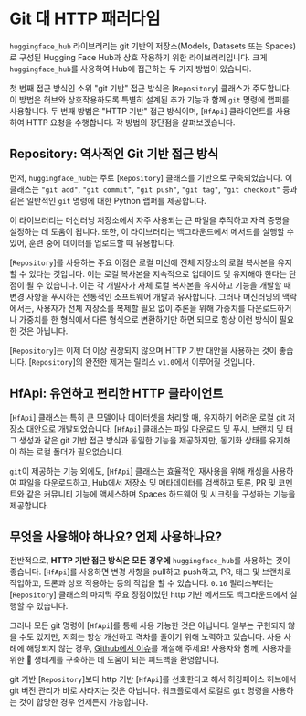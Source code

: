 <!--⚠️ Note that this file is in Markdown but contain specific syntax for our doc-builder (similar to MDX) that may not be
rendered properly in your Markdown viewer.
-->

# Git 대 HTTP 패러다임

`huggingface_hub` 라이브러리는 git 기반의 저장소(Models, Datasets 또는 Spaces)로 구성된 Hugging Face Hub과 상호 작용하기 위한 라이브러리입니다.
크게 `huggingface_hub`를 사용하여 Hub에 접근하는 두 가지 방법이 있습니다.

첫 번째 접근 방식인 소위 "git 기반" 접근 방식은 [`Repository`] 클래스가 주도합니다.
이 방법은 허브와 상호작용하도록 특별히 설계된 추가 기능과 함께 `git` 명령에 랩퍼를 사용합니다.
두 번째 방법은 "HTTP 기반" 접근 방식이며, [`HfApi`] 클라이언트를 사용하여 HTTP 요청을 수행합니다.
각 방법의 장단점을 살펴보겠습니다.

## Repository: 역사적인 Git 기반 접근 방식

먼저, `huggingface_hub`는 주로 [`Repository`] 클래스를 기반으로 구축되었습니다.
이 클래스는 `"git add"`, `"git commit"`, `"git push"`, `"git tag"`, `"git checkout"` 등과 같은 일반적인 `git` 명령에 대한 Python 랩퍼를 제공합니다.

이 라이브러리는 머신러닝 저장소에서 자주 사용되는 큰 파일을 추적하고 자격 증명을 설정하는 데 도움이 됩니다.
또한, 이 라이브러리는 백그라운드에서 메서드를 실행할 수 있어, 훈련 중에 데이터를 업로드할 때 유용합니다.

[`Repository`]를 사용하는 주요 이점은 로컬 머신에 전체 저장소의 로컬 복사본을 유지할 수 있다는 것입니다.
이는 로컬 복사본을 지속적으로 업데이트 및 유지해야 한다는 단점이 될 수 있습니다.
이는 각 개발자가 자체 로컬 복사본을 유지하고 기능을 개발할 때 변경 사항을 푸시하는 전통적인 소프트웨어 개발과 유사합니다.
그러나 머신러닝의 맥락에서는, 사용자가 전체 저장소를 복제할 필요 없이 추론을 위해 가중치를 다운로드하거나 가중치를 한 형식에서 다른 형식으로 변환하기만 하면 되므로 항상 이런 방식이 필요한 것은 아닙니다.

<Tip warning={true}>

[`Repository`]는 이제 더 이상 권장되지 않으며 HTTP 기반 대안을 사용하는 것이 좋습니다. [`Repository`]의 완전한 제거는 릴리스 `v1.0`에서 이루어질 것입니다.

</Tip>

## HfApi: 유연하고 편리한 HTTP 클라이언트

[`HfApi`] 클래스는 특히 큰 모델이나 데이터셋을 처리할 때, 유지하기 어려운 로컬 git 저장소 대안으로 개발되었습니다.
[`HfApi`] 클래스는 파일 다운로드 및 푸시, 브랜치 및 태그 생성과 같은 git 기반 접근 방식과 동일한 기능을 제공하지만, 동기화 상태를 유지해야 하는 로컬 폴더가 필요없습니다.

`git`이 제공하는 기능 외에도, [`HfApi`] 클래스는 효율적인 재사용을 위해 캐싱을 사용하여 파일을 다운로드하고,
Hub에서 저장소 및 메타데이터를 검색하고 토론, PR 및 코멘트와 같은 커뮤니티 기능에 액세스하며 Spaces 하드웨어 및 시크릿을 구성하는 기능을 제공합니다.

## 무엇을 사용해야 하나요? 언제 사용하나요?

전반적으로, **HTTP 기반 접근 방식은 모든 경우에** `huggingface_hub`를 사용하는 것이 좋습니다.
[`HfApi`]를 사용하면 변경 사항을 pull하고 push하고, PR, 태그 및 브랜치로 작업하고, 토론과 상호 작용하는 등의 작업을 할 수 있습니다.
`0.16` 릴리스부터는 [`Repository`] 클래스의 마지막 주요 장점이었던 http 기반 메서드도 백그라운드에서 실행할 수 있습니다.

그러나 모든 git 명령이 [`HfApi`]를 통해 사용 가능한 것은 아닙니다. 일부는 구현되지 않을 수도 있지만, 저희는 항상 개선하고 격차를 줄이기 위해 노력하고 있습니다.
사용 사례에 해당되지 않는 경우, [Github에서 이슈](https://github.com/huggingface/huggingface_hub)를 개설해 주세요!
사용자와 함께, 사용자를 위한 🤗 생태계를 구축하는 데 도움이 되는 피드백을 환영합니다.

git 기반 [`Repository`]보다 http 기반 [`HfApi`]를 선호한다고 해서 허깅페이스 허브에서 git 버전 관리가 바로 사라지는 것은 아닙니다.
워크플로에서 로컬로 `git` 명령을 사용하는 것이 합당한 경우 언제든지 가능합니다.